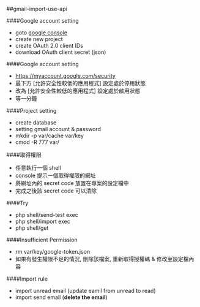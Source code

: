 ##gmail-import-use-api

####Google account setting
- goto [google console](https://console.developers.google.com/apis/credentials)
- create new project
- create OAuth 2.0 client IDs
- download OAuth client secret (json)

####Google account setting
- https://myaccount.google.com/security
- 最下方  [允許安全性較低的應用程式] 設定處於停用狀態
- 改為    [允許安全性較低的應用程式] 設定處於啟用狀態
- 等一分鐘

####Project setting
- create database
- setting gmail account & password
- mkdir -p var/cache var/key
- cmod -R 777 var/

####取得權限
- 任意執行一個 shell
- console 提示一個取得權限的網址
- 將網址內的 secret code 放置在專案的設定檔中
- 完成之後該 secret code 可以清除

####Try
- php shell/send-test exec
- php shell/import exec
- php shell/get

####Insufficient Permission
- rm var/key/google-token.json
- 如果有發生權限不足的情況, 刪除該檔案, 重新取得授權碼 & 修改至設定檔內容

####Import rule
- import unread email (update eamil from unread to read)
- import send email (<strong>delete the email</strong>)
